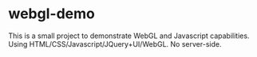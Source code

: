 # webgl-demo

This is a small project to demonstrate WebGL and Javascript capabilities. Using HTML/CSS/Javascript/JQuery+UI/WebGL. No server-side.
